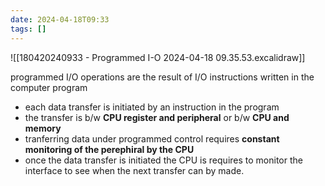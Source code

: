 ```yaml
---
date: 2024-04-18T09:33
tags: []
---
```

![[180420240933 - Programmed I-O 2024-04-18 09.35.53.excalidraw]]

programmed I/O operations are the result of I/O instructions written in the computer program
- each data transfer is initiated by an instruction in the program
- the transfer is b/w **CPU register and peripheral** or b/w **CPU and memory**
- tranferring data under programmed control requires **constant monitoring of the perephiral by the CPU**
- once the data transfer is initiated the CPU is requires to monitor the interface to see when the next transfer can by made.